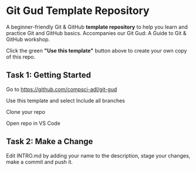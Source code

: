 # Git Gud Template Repository 
A beginner-friendly Git &amp; GitHub **template repository** to help you learn and practice Git and GitHub basics. Accompanies our Git Gud: A Guide to Git &amp; GitHub workshop.

Click the green **"Use this template"** button above to create your own copy of this repo.

## Task 1: Getting Started
Go to https://github.com/compsci-adl/git-gud

Use this template and select Include all branches

Clone your repo

Open repo in VS Code

## Task 2: Make a Change
Edit INTRO.md by adding your name to the description, stage your changes, make a commit and push it. 
